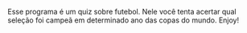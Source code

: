 Esse programa é um quiz sobre futebol. Nele você tenta acertar qual seleção foi campeã em determinado ano das copas do mundo.
Enjoy!